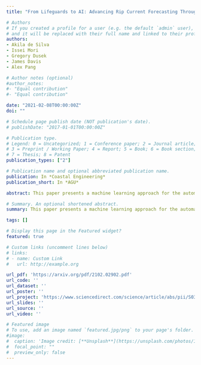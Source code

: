 ```yaml
---
title: "From Lifeguards to AI: Advancing Rip Current Forecasting Through New Detection Methods"

# Authors
# If you created a profile for a user (e.g. the default `admin` user), write the username (folder name) here 
# and it will be replaced with their full name and linked to their profile.
authors:
- Akila de Silva
- Issei Mori
- Gregory Dusek
- James Davis
- Alex Pang

# Author notes (optional)
#author_notes:
#- "Equal contribution"
#- "Equal contribution"

date: "2021-02-08T00:00:00Z"
doi: ""

# Schedule page publish date (NOT publication's date).
# publishDate: "2017-01-01T00:00:00Z"

# Publication type.
# Legend: 0 = Uncategorized; 1 = Conference paper; 2 = Journal article;
# 3 = Preprint / Working Paper; 4 = Report; 5 = Book; 6 = Book section;
# 7 = Thesis; 8 = Patent
publication_types: ["2"]

# Publication name and optional abbreviated publication name.
publication: In *Coastal Engineering*
publication_short: In *AGU*

abstract: This paper presents a machine learning approach for the automatic identification of rip currents with breaking waves. Rip currents are dangerous fast moving currents of water that result in many deaths by sweeping people out to sea. Most people do not know how to recognize rip currents in order to avoid them. Furthermore, efforts to forecast rip currents are hindered by lack of observations to help train and validate hazard models. The presence of web cams and smart phones have made video and still imagery of the coast ubiquitous and provide a potential source of rip current observations. These same devices could aid public awareness of the presence of rip currents. What is lacking is a method to detect the presence or absence of rip currents from coastal imagery. This paper provides expert labeled training and test data for rip currents. We use Faster R-CNN and a custom temporal aggregation stage to make detections from still images or videos with higher measured accuracy than both humans and other methods of rip current detection previously reported in the literature.

# Summary. An optional shortened abstract.
summary: This paper presents a machine learning approach for the automatic identification of rip currents with breaking waves. 

tags: []

# Display this page in the Featured widget?
featured: true

# Custom links (uncomment lines below)
# links:
# - name: Custom Link
#   url: http://example.org

url_pdf: 'https://arxiv.org/pdf/2102.02902.pdf'
url_code: ''
url_dataset: ''
url_poster: ''
url_project: 'https://www.sciencedirect.com/science/article/abs/pii/S0378383921000193'
url_slides: ''
url_source: ''
url_video: ''

# Featured image
# To use, add an image named `featured.jpg/png` to your page's folder. 
#image:
#  caption: 'Image credit: [**Unsplash**](https://unsplash.com/photos/1mtPJuiteRI)'
#  focal_point: ""
#  preview_only: false
---
```

